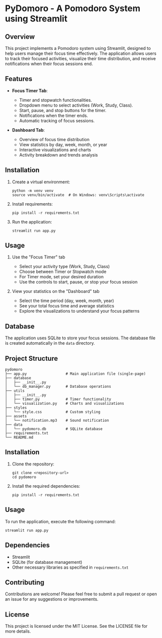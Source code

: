 # PyDomoro - A Pomodoro System using Streamlit

## Overview
This project implements a Pomodoro system using Streamlit, designed to help users manage their focus time effectively. The application allows users to track their focused activities, visualize their time distribution, and receive notifications when their focus sessions end.

## Features
- **Focus Timer Tab**: 
  - Timer and stopwatch functionalities.
  - Dropdown menu to select activities (Work, Study, Class).
  - Start, pause, and stop buttons for the timer.
  - Notifications when the timer ends.
  - Automatic tracking of focus sessions.

- **Dashboard Tab**:
  - Overview of focus time distribution
  - View statistics by day, week, month, or year
  - Interactive visualizations and charts
  - Activity breakdown and trends analysis

## Installation

1. Create a virtual environment:
   ```
   python -m venv venv
   source venv/bin/activate  # On Windows: venv\Scripts\activate
   ```

2. Install requirements:
   ```
   pip install -r requirements.txt
   ```

3. Run the application:
   ```
   streamlit run app.py
   ```

## Usage

1. Use the "Focus Timer" tab
   - Select your activity type (Work, Study, Class)
   - Choose between Timer or Stopwatch mode
   - For Timer mode, set your desired duration
   - Use the controls to start, pause, or stop your focus session

2. View your statistics on the "Dashboard" tab
   - Select the time period (day, week, month, year)
   - See your total focus time and average statistics
   - Explore the visualizations to understand your focus patterns

## Database

The application uses SQLite to store your focus sessions. The database file is created automatically in the `data` directory.

## Project Structure
```
pydomoro
├── app.py                  # Main application file (single-page)
├── database
│   ├── __init__.py
│   └── db_manager.py       # Database operations
├── utils
│   ├── __init__.py
│   ├── timer.py            # Timer functionality
│   └── visualization.py    # Charts and visualizations
├── styles
│   └── style.css           # Custom styling
├── assets
│   └── notification.mp3    # Sound notification
├── data
│   └── pydomoro.db         # SQLite database
├── requirements.txt
└── README.md
```

## Installation
1. Clone the repository:
   ```
   git clone <repository-url>
   cd pydomoro
   ```

2. Install the required dependencies:
   ```
   pip install -r requirements.txt
   ```

## Usage
To run the application, execute the following command:
```
streamlit run app.py
```

## Dependencies
- Streamlit
- SQLite (for database management)
- Other necessary libraries as specified in `requirements.txt`

## Contributing
Contributions are welcome! Please feel free to submit a pull request or open an issue for any suggestions or improvements.

## License
This project is licensed under the MIT License. See the LICENSE file for more details.